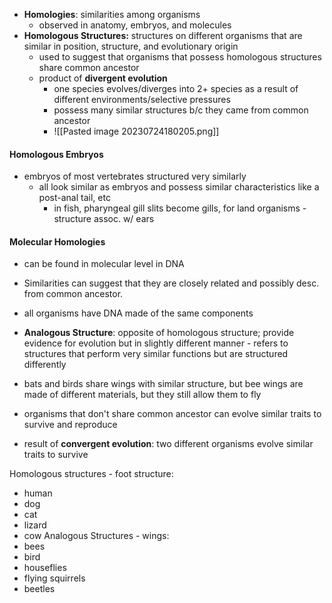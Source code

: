 - **Homologies**: similarities among organisms
	- observed in anatomy, embryos, and molecules
- **Homologous Structures:** structures on different organisms that are similar in position, structure, and evolutionary origin
	- used to suggest that organisms that possess homologous structures share common ancestor
	- product of **divergent evolution**
		- one species evolves/diverges into 2+ species as a result of different environments/selective pressures
		- possess many similar structures b/c they came from common ancestor
		- ![[Pasted image 20230724180205.png]]

#### Homologous Embryos
- embryos of most vertebrates structured very similarly
	- all look similar as embryos and possess similar characteristics like a post-anal tail, etc
		- in fish, pharyngeal gill slits become gills, for land organisms - structure assoc. w/ ears

#### Molecular Homologies
- can be found in molecular level in DNA
- Similarities can suggest that they are closely related and possibly desc. from common ancestor.
- all organisms have DNA made of the same components


- **Analogous Structure**: opposite of homologous structure; provide evidence for evolution but in slightly different manner - refers to structures that perform very similar functions but are structured differently
- bats and birds share wings with similar structure, but bee wings are made of different materials, but they still allow them to fly
- organisms that don't share common ancestor can evolve similar traits to survive and reproduce
- result of **convergent evolution**: two different organisms evolve similar traits to survive



Homologous structures - foot structure:
- human
- dog
- cat
- lizard
- cow
Analogous Structures - wings:
- bees
- bird
- houseflies
- flying squirrels
- beetles



